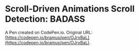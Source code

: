 # Scroll-Driven Animations Scroll Detection: BADASS

A Pen created on CodePen.io. Original URL: [https://codepen.io/bramus/pen/OJrxBaL](https://codepen.io/bramus/pen/OJrxBaL).

